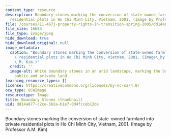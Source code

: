 ```yaml
---
content_type: resource
description: Boundary stones marking the conversion of state-owned farmland into private
  residential plots in Ho Chi Minh City, Vietnam, 2001. (Image by Professor A.M. Kim)
file: /courses/11-467j-property-rights-in-transition-spring-2005/dd14a877c2ce5b2ab1e70d4fcceb12de_11-467js05-th.jpg
file_size: 16683
file_type: image/jpeg
hide_download: true
hide_download_original: null
image_metadata:
  caption: "Boundary stones marking the conversion of state-owned farmland into private\
    \ residential plots in Ho Chi Minh City, Vietnam, 2001. (Image\_by Prof. Annette\
    \ M. Kim.)"
  credit: ''
  image-alt: White boundary stones in an arid landscape, marking the boundary between
    public and private land.
learning_resource_types: []
license: https://creativecommons.org/licenses/by-nc-sa/4.0/
ocw_type: OCWImage
resourcetype: Image
title: Boundary Stones (thumbnail)
uid: dd14a877-c2ce-5b2a-b1e7-0d4fcceb12de
---
```

Boundary stones marking the conversion of state-owned farmland into private residential plots in Ho Chi Minh City, Vietnam, 2001. (Image by Professor A.M. Kim)